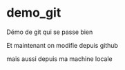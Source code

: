 # demo_git
Démo de git qui se passe bien

Et maintenant on modifie depuis  github

mais aussi depuis ma machine locale
